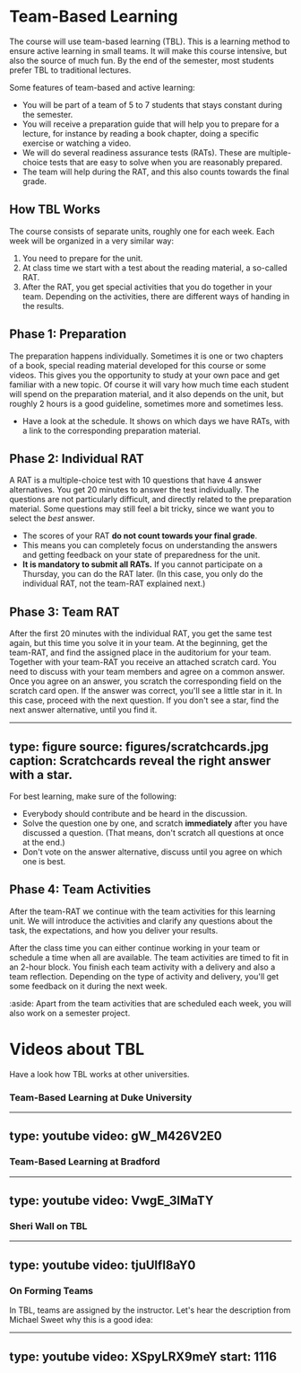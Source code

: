 # Team-Based Learning


The course will use team-based learning (TBL). 
This is a learning method to ensure active learning in small teams. 
It will make this course intensive, but also the source of much fun. 
By the end of the semester, most students prefer TBL to traditional lectures.

Some features of team-based and active learning:

* You will be part of a team of 5 to 7 students that stays constant during the semester.
* You will receive a preparation guide that will help you to prepare for a lecture, for instance by reading a book chapter, doing a specific exercise or watching a video.
* We will do several readiness assurance tests (RATs). These are multiple-choice tests that are easy to solve when you are reasonably prepared.
* The team will help during the RAT, and this also counts towards the final grade.


## How TBL Works

The course consists of separate units, roughly one for each week. Each week will be organized in a very similar way:

1. You need to prepare for the unit. 
2. At class time we start with a test about the reading material, a so-called RAT.
3. After the RAT, you get special activities that you do together in your team. Depending on the activities, there are different ways of handing in the results. 

 
## Phase 1: Preparation

The preparation happens individually. Sometimes it is one or two chapters of a book, special reading material developed for this course or some videos.
This gives you the opportunity to study at your own pace and get familiar with a new topic.
Of course it will vary how much time each student will spend on the preparation material, and it also depends on the unit, but roughly 2 hours is a good guideline, sometimes more and sometimes less. 

* Have a look at the schedule. It shows on which days we have RATs, with a link to the corresponding preparation material.


## Phase 2: Individual RAT

A RAT is a multiple-choice test with 10 questions that have 4 answer alternatives.
You get 20 minutes to answer the test individually.
The questions are not particularly difficult, and directly related to the preparation material. 
Some questions may still feel a bit tricky, since we want you to select the _best_ answer.

* The scores of your RAT **do not count towards your final grade**. 
* This means you can completely focus on understanding the answers and getting feedback on your state of preparedness for the unit.
* **It is mandatory to submit all RATs.** If you cannot participate on a Thursday, you can do the RAT later. (In this case, you only do the individual RAT, not the team-RAT explained next.) 


## Phase 3: Team RAT

After the first 20 minutes with the individual RAT, you get the same test again, but this time you solve it in your team.
At the beginning, get the team-RAT, and find the assigned place in the auditorium for your team.
Together with your team-RAT you receive an attached scratch card.
You need to discuss with your team members and agree on a common answer.
Once you agree on an answer, you scratch the corresponding field on the scratch card open. 
If the answer was correct, you'll see a little star in it. 
In this case, proceed with the next question.
If you don't see a star, find the next answer alternative, until you find it.

---
type: figure
source: figures/scratchcards.jpg
caption: Scratchcards reveal the right answer with a star.
---

For best learning, make sure of the following:

* Everybody should contribute and be heard in the discussion.
* Solve the question one by one, and scratch **immediately** after you have discussed a question. (That means, don't scratch all questions at once at the end.)
* Don't vote on the answer alternative, discuss until you agree on which one is best. 



## Phase 4: Team Activities

After the team-RAT we continue with the team activities for this learning unit. 
We will introduce the activities and clarify any questions about the task, 
the expectations, and how you deliver your results. 

After the class time you can either continue working in your team or schedule a time
when all are available. The team activities are timed to fit in an 2-hour block. 
You finish each team activity with a delivery and also a team reflection.
Depending on the type of activity and delivery, you'll get some feedback on it during the next week.

:aside: Apart from the team activities that are scheduled each week, you will also work on a semester project.




# Videos about TBL

Have a look how TBL works at other universities.

### Team-Based Learning at Duke University

---
type: youtube
video: gW_M426V2E0
---


### Team-Based Learning at Bradford


---
type: youtube
video: VwgE_3lMaTY
---



### Sheri Wall on TBL

---
type: youtube
video: tjuUlfI8aY0
---




### On Forming Teams


In TBL, teams are assigned by the instructor. Let's hear the description from Michael Sweet why this is a good idea: 

---
type: youtube
video: XSpyLRX9meY
start: 1116
---



